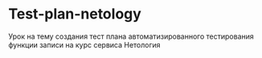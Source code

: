 # Test-plan-netology
Урок на тему создания тест плана автоматизированного тестирования функции записи на курс сервиса Нетология
